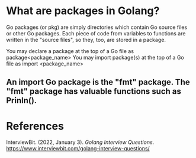 # What are packages in Golang? 

Go packages (or pkg) are simply directories which contain 
Go source files or other Go packages. Each piece of code 
from variables to functions are written in the "source files", 
so they, too, are stored in a package. 

You may declare a package at the top of a Go file as package<package_name> 
You may import package(s) at the top of a Go file as import <package_name> 

## An import Go package is the "fmt" package. The "fmt" package has valuable functions such as Prinln(). 

# References 
InterviewBit. (2022, January 3). *Golang Interview Questions*. <https://www.interviewbit.com/golang-interview-questions/> 
